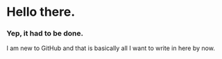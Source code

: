 # Hello there.
### Yep, it had to be done.

I am new to GitHub and that is basically all I want to write in here by now.

